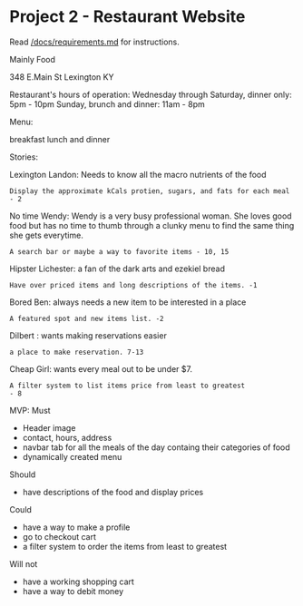 # Project 2 - Restaurant Website

Read [/docs/requirements.md](https://github.com/bootcamp-s19/project2-js-restaurant-website/blob/master/docs/requirements.md) for instructions.



Mainly Food

348 E.Main St Lexington KY

Restaurant's hours of operation:
Wednesday through Saturday, dinner only: 5pm - 10pm
Sunday, brunch and dinner: 11am - 8pm

Menu:

breakfast lunch and dinner



Stories:

Lexington Landon: Needs to know all the macro nutrients of the food

    Display the approximate kCals protien, sugars, and fats for each meal  - 2

No time Wendy: Wendy is a very busy professional woman. She loves good food but has no time to thumb through a clunky menu to find the same thing she gets everytime.

    A search bar or maybe a way to favorite items - 10, 15

Hipster Lichester: a fan of the dark arts and ezekiel bread

    Have over priced items and long descriptions of the items. -1

Bored Ben: always needs a new item to be interested in a place

    A featured spot and new items list. -2

Dilbert : wants making reservations easier

    a place to make reservation. 7-13

Cheap Girl: wants every meal out to be under $7.

    A filter system to list items price from least to greatest
    - 8


MVP:
Must
- Header image
- contact, hours, address
- navbar tab for all the meals of the day containg their categories of food
- dynamically created menu

Should
- have descriptions of the food and display  prices

Could
- have a way to make a profile
- go to checkout cart
- a filter system to order the items from least to greatest

Will not
- have a working shopping cart
- have a way to debit money



